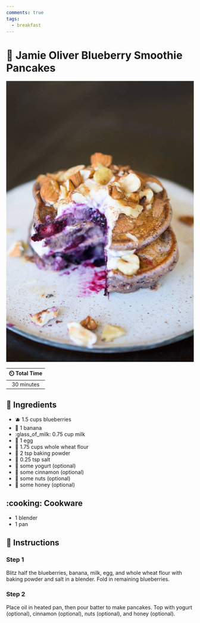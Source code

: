 ```yaml
---
comments: true
tags:
  - breakfast
---
```

# :pancakes: Jamie Oliver Blueberry Smoothie Pancakes

![Jamie Oliver Blueberry Smoothie Pancakes](../assets/images/jamie-oliver-blueberry-smoothie-pancakes.jpg)

| :timer_clock: Total Time |
|:-----------------------: |
| 30 minutes |

## :salt: Ingredients

- :blueberries: 1.5 cups blueberries
- :banana: 1 banana
- :glass_of_milk: 0.75 cup milk
- :egg: 1 egg
- :ear_of_rice: 1.75 cups whole wheat flour
- :dash: 2 tsp baking powder
- :salt: 0.25 tsp salt
- :microbe: some yogurt (optional)
- :custard: some cinnamon (optional)
- :chestnut: some nuts (optional)
- :honey_pot: some honey (optional)

## :cooking: Cookware

- 1 blender
- 1 pan

## :pencil: Instructions

### Step 1

Blitz half the blueberries, banana, milk, egg, and whole wheat flour with baking powder and salt in a blender. Fold in
remaining blueberries.

### Step 2

Place oil in heated pan, then pour batter to make pancakes. Top with yogurt (optional), cinnamon (optional), nuts
(optional), and honey (optional).
